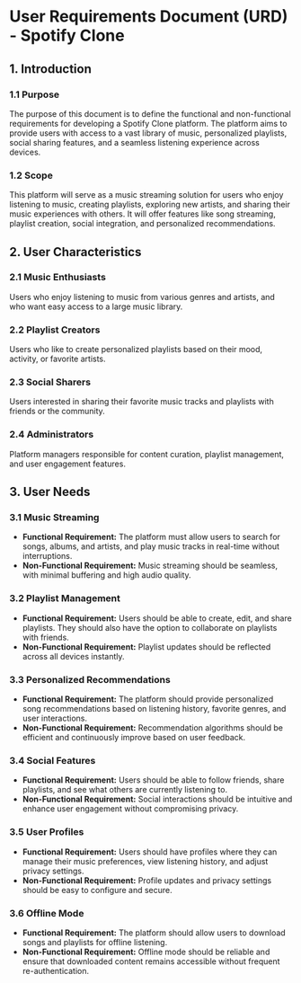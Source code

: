 # User Requirements Document (URD) - Spotify Clone

## 1. Introduction

### 1.1 Purpose
The purpose of this document is to define the functional and non-functional requirements for developing a Spotify Clone platform. The platform aims to provide users with access to a vast library of music, personalized playlists, social sharing features, and a seamless listening experience across devices.

### 1.2 Scope
This platform will serve as a music streaming solution for users who enjoy listening to music, creating playlists, exploring new artists, and sharing their music experiences with others. It will offer features like song streaming, playlist creation, social integration, and personalized recommendations.

## 2. User Characteristics

### 2.1 Music Enthusiasts
Users who enjoy listening to music from various genres and artists, and who want easy access to a large music library.

### 2.2 Playlist Creators
Users who like to create personalized playlists based on their mood, activity, or favorite artists.

### 2.3 Social Sharers
Users interested in sharing their favorite music tracks and playlists with friends or the community.

### 2.4 Administrators
Platform managers responsible for content curation, playlist management, and user engagement features.

## 3. User Needs

### 3.1 Music Streaming

- **Functional Requirement:** The platform must allow users to search for songs, albums, and artists, and play music tracks in real-time without interruptions.
- **Non-Functional Requirement:** Music streaming should be seamless, with minimal buffering and high audio quality.

### 3.2 Playlist Management

- **Functional Requirement:** Users should be able to create, edit, and share playlists. They should also have the option to collaborate on playlists with friends.
- **Non-Functional Requirement:** Playlist updates should be reflected across all devices instantly.

### 3.3 Personalized Recommendations

- **Functional Requirement:** The platform should provide personalized song recommendations based on listening history, favorite genres, and user interactions.
- **Non-Functional Requirement:** Recommendation algorithms should be efficient and continuously improve based on user feedback.

### 3.4 Social Features

- **Functional Requirement:** Users should be able to follow friends, share playlists, and see what others are currently listening to.
- **Non-Functional Requirement:** Social interactions should be intuitive and enhance user engagement without compromising privacy.

### 3.5 User Profiles

- **Functional Requirement:** Users should have profiles where they can manage their music preferences, view listening history, and adjust privacy settings.
- **Non-Functional Requirement:** Profile updates and privacy settings should be easy to configure and secure.

### 3.6 Offline Mode

- **Functional Requirement:** The platform should allow users to download songs and playlists for offline listening.
- **Non-Functional Requirement:** Offline mode should be reliable and ensure that downloaded content remains accessible without frequent re-authentication.
